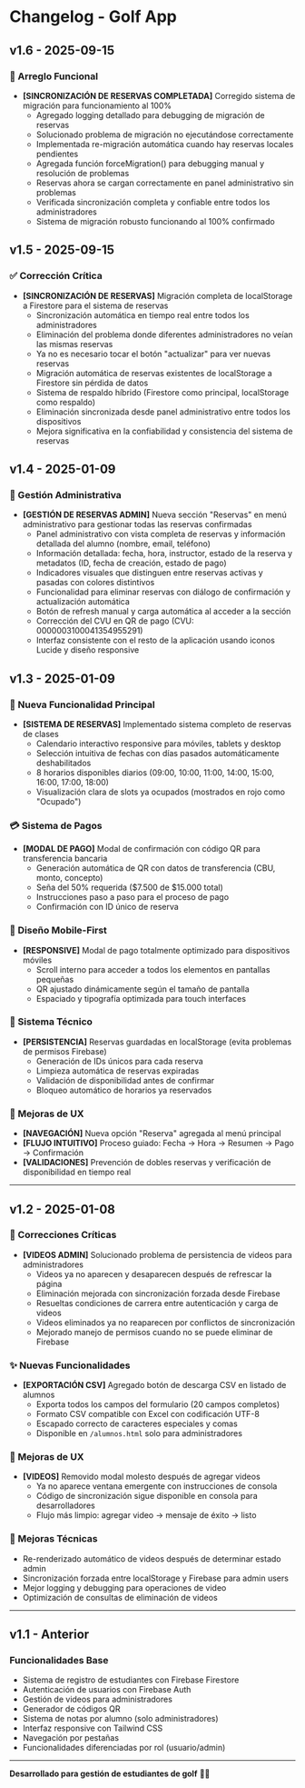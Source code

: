 # Changelog - Golf App

## v1.6 - 2025-09-15

### 🔧 Arreglo Funcional
- **[SINCRONIZACIÓN DE RESERVAS COMPLETADA]** Corregido sistema de migración para funcionamiento al 100%
  - Agregado logging detallado para debugging de migración de reservas
  - Solucionado problema de migración no ejecutándose correctamente
  - Implementada re-migración automática cuando hay reservas locales pendientes
  - Agregada función forceMigration() para debugging manual y resolución de problemas
  - Reservas ahora se cargan correctamente en panel administrativo sin problemas
  - Verificada sincronización completa y confiable entre todos los administradores
  - Sistema de migración robusto funcionando al 100% confirmado

## v1.5 - 2025-09-15

### ✅ Corrección Crítica
- **[SINCRONIZACIÓN DE RESERVAS]** Migración completa de localStorage a Firestore para el sistema de reservas
  - Sincronización automática en tiempo real entre todos los administradores
  - Eliminación del problema donde diferentes administradores no veían las mismas reservas
  - Ya no es necesario tocar el botón "actualizar" para ver nuevas reservas
  - Migración automática de reservas existentes de localStorage a Firestore sin pérdida de datos
  - Sistema de respaldo híbrido (Firestore como principal, localStorage como respaldo)
  - Eliminación sincronizada desde panel administrativo entre todos los dispositivos
  - Mejora significativa en la confiabilidad y consistencia del sistema de reservas

## v1.4 - 2025-01-09

### 🔧 Gestión Administrativa
- **[GESTIÓN DE RESERVAS ADMIN]** Nueva sección "Reservas" en menú administrativo para gestionar todas las reservas confirmadas
  - Panel administrativo con vista completa de reservas y información detallada del alumno (nombre, email, teléfono)
  - Información detallada: fecha, hora, instructor, estado de la reserva y metadatos (ID, fecha de creación, estado de pago)
  - Indicadores visuales que distinguen entre reservas activas y pasadas con colores distintivos
  - Funcionalidad para eliminar reservas con diálogo de confirmación y actualización automática
  - Botón de refresh manual y carga automática al acceder a la sección
  - Corrección del CVU en QR de pago (CVU: 0000003100041354955291)
  - Interfaz consistente con el resto de la aplicación usando iconos Lucide y diseño responsive

## v1.3 - 2025-01-09

### 🚀 Nueva Funcionalidad Principal
- **[SISTEMA DE RESERVAS]** Implementado sistema completo de reservas de clases
  - Calendario interactivo responsive para móviles, tablets y desktop
  - Selección intuitiva de fechas con días pasados automáticamente deshabilitados
  - 8 horarios disponibles diarios (09:00, 10:00, 11:00, 14:00, 15:00, 16:00, 17:00, 18:00)
  - Visualización clara de slots ya ocupados (mostrados en rojo como "Ocupado")

### 💳 Sistema de Pagos
- **[MODAL DE PAGO]** Modal de confirmación con código QR para transferencia bancaria
  - Generación automática de QR con datos de transferencia (CBU, monto, concepto)
  - Seña del 50% requerida ($7.500 de $15.000 total)
  - Instrucciones paso a paso para el proceso de pago
  - Confirmación con ID único de reserva

### 📱 Diseño Mobile-First  
- **[RESPONSIVE]** Modal de pago totalmente optimizado para dispositivos móviles
  - Scroll interno para acceder a todos los elementos en pantallas pequeñas
  - QR ajustado dinámicamente según el tamaño de pantalla
  - Espaciado y tipografía optimizada para touch interfaces

### 🔧 Sistema Técnico
- **[PERSISTENCIA]** Reservas guardadas en localStorage (evita problemas de permisos Firebase)
  - Generación de IDs únicos para cada reserva
  - Limpieza automática de reservas expiradas
  - Validación de disponibilidad antes de confirmar
  - Bloqueo automático de horarios ya reservados

### 🎯 Mejoras de UX
- **[NAVEGACIÓN]** Nueva opción "Reserva" agregada al menú principal
- **[FLUJO INTUITIVO]** Proceso guiado: Fecha → Hora → Resumen → Pago → Confirmación
- **[VALIDACIONES]** Prevención de dobles reservas y verificación de disponibilidad en tiempo real

---

## v1.2 - 2025-01-08

### 🔧 Correcciones Críticas
- **[VIDEOS ADMIN]** Solucionado problema de persistencia de videos para administradores
  - Videos ya no aparecen y desaparecen después de refrescar la página
  - Eliminación mejorada con sincronización forzada desde Firebase
  - Resueltas condiciones de carrera entre autenticación y carga de videos
  - Videos eliminados ya no reaparecen por conflictos de sincronización
  - Mejorado manejo de permisos cuando no se puede eliminar de Firebase

### ✨ Nuevas Funcionalidades  
- **[EXPORTACIÓN CSV]** Agregado botón de descarga CSV en listado de alumnos
  - Exporta todos los campos del formulario (20 campos completos)
  - Formato CSV compatible con Excel con codificación UTF-8
  - Escapado correcto de caracteres especiales y comas
  - Disponible en `/alumnos.html` solo para administradores

### 🎨 Mejoras de UX
- **[VIDEOS]** Removido modal molesto después de agregar videos
  - Ya no aparece ventana emergente con instrucciones de consola
  - Código de sincronización sigue disponible en consola para desarrolladores
  - Flujo más limpio: agregar video → mensaje de éxito → listo

### 🔧 Mejoras Técnicas
- Re-renderizado automático de videos después de determinar estado admin
- Sincronización forzada entre localStorage y Firebase para admin users
- Mejor logging y debugging para operaciones de video
- Optimización de consultas de eliminación de videos

---

## v1.1 - Anterior

### Funcionalidades Base
- Sistema de registro de estudiantes con Firebase Firestore
- Autenticación de usuarios con Firebase Auth
- Gestión de videos para administradores
- Generador de códigos QR
- Sistema de notas por alumno (solo administradores)
- Interfaz responsive con Tailwind CSS
- Navegación por pestañas
- Funcionalidades diferenciadas por rol (usuario/admin)

---

**Desarrollado para gestión de estudiantes de golf** 🏌️‍♂️